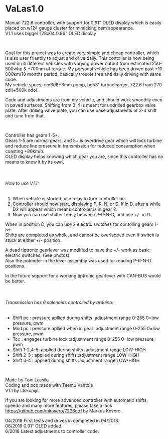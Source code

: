 # VaLas1.0
Manual 722.6 controller, with support for 0,91" OLED display which is easily placed on w124 gauge cluster for mimicking oem appearance.  
V1.1 uses bigger 128x64 0.96" OLED display

<br/>

Goal for this project was to create very simple and cheap controller, which is also user friendly to adjust and drive daily. 
This contoller is now being used on 4 different vehicles with varying power output from estimated 250-500whp & +700nm of torque. 
My personal vehicle has been driven past +10 000km/10 months period, basically trouble free and daily driving with same code.  
My vehicle specs: om606+8mm pump, he531 turbocharger, 722.6 from 270 cdi(+500k odo).  

Code and adjustments are from my vehicle, and should work smoothly even in paved surfaces. Shifting from 3-4 is meant for undrilled gearbox valve plate. 
After drilling valve plate, you can use base adjustments of 3-4 shift and tune from that.  

<br/>

Controller has gears 1-5+.  
Gears 1-5 are normal gears, and 5+ is overdrive gear which will lock turbine and reduce line pressure in transmission for reduced consumption when coasting +80km/h.  
OLED display helps knowing which gear you are, since this controller has no means to know it by its own.  

<br/>

###### How to use V1.1:  
1. When vehicle is started, use relay to turn controller on.
2. Controller should now start, displaying P, R, N, or D. If in D, after a while D2 will appear which means controller is in gear 2.
3. Now you can use shifter freely between P-R-N-D, and use +/- in D.

When in position D, you can use 2 electric switches for contolling gears 1-5+.  
Shifts are completed as whole, and cannot be overlapped even if switch is stuck at either +/- position.  

A dead tiptronic gearlever was modified to have the +/- work as basic electric switches. (See photos)  
Also the potmeter in the lever assembly was used for reading P-R-N-D positions.  

In the future support for a working tiptronic gearlever with CAN-BUS would be better.  

<br/>

###### Transmission has 6 solenoids controlled by arduino:  
- Shift pc     : pressure apllied during shifts :adjustment range 0-255 0=low pressure, pwm
- Mod pc       : pressure apllied when in gear  :adjustment range 0-255 0=low pressure, pwm
- Tcc          : engages turbine lock           :adjustment range 0-255 0=low pressure, pwm
- Shift 1-2,4-5: applied during shifts          :adjustment range LOW-HIGH
- Shift 2-3    : applied during shifts          :adjustment range LOW-HIGH
- Shift 3-4    : applied during shifts          :adjustment range LOW-HIGH

<br/>

Made by Toni Lassila  
Coding and pcb made with Teemu Vahtola  
V1.1 by IJskonijn  

If you are looking for more advanced controller with automatic shifts, speedo and many more features, please take a look https://github.com/mkovero/7226ctrl by Markus Kovero.  

04/2018 First tests and drives in completed in 04/2018.  
06/2018 0,91" OLED added.  
6/2018 Latest adjustments to controller code.  
